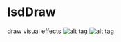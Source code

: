 # lsdDraw
draw visual effects 
![alt tag](https://github.com/theGABS/lsdDraw/blob/master/example1.png)
![alt tag](https://github.com/theGABS/lsdDraw/blob/master/example2.png)
